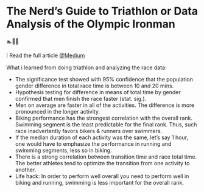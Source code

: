 # The Nerd’s Guide to Triathlon or Data Analysis of the Olympic Ironman 

:swimmer::bicyclist::runner:

:grey_exclamation: Read the full article [@Medium](https://medium.com/@larushkalmy/the-nerds-guide-to-triathlon-25e1daa90571)

What i learned from doing triathlon and analyzing the race data:

- The significance test showed with 95% confidence that the population gender difference in total race time is between 10 and 20 mins.
- Hypothesis testing for difference in means of total time by gender confirmed that men finish the race faster (stat. sig.).
- Men on average are faster in all of the activities. The difference is more pronounced in the longer activity.
- Biking performance has the strongest correlation with the overall rank. Swimming segment is the least predictable for the final rank. Thus, such race inadvertently favors bikers & runners over swimmers.
- If the median duration of each activity was the same, let’s say 1 hour, one would have to emphasize the performance in running and swimming segments, less so in biking.
- There is a strong correlation between transition time and race total time. The better athletes tend to optimize the transition from one activity to another.
- Life hack: In order to perform well overall you need to perform well in biking and running, swimming is less important for the overall rank.
